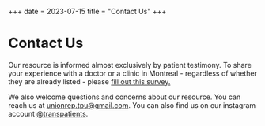 +++
date = 2023-07-15
title = "Contact Us"
+++
# Contact Us
Our resource is informed almost exclusively by patient testimony. To share your experience with a doctor or a clinic in Montreal - regardless of whether they are already listed - please [fill out this survey.](https://docs.google.com/forms/d/e/1FAIpQLSehs2T8go-Od06pqdrHiz-mZp9HLIr7ag55DNgOh07PvQO0pQ/viewform?usp=sf_link) 

We also welcome questions and concerns about our resource. You can reach us at unionrep.tpu@gmail.com. You can also find us on our instagram account [@transpatients](instagram.com/transpatients). 